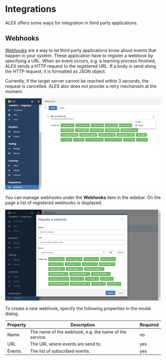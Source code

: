 # Integrations

ALEX offers some ways for integration in third party applications.

## Webhooks

[Webhooks][webhooks] are a way to let third party applications know about events that happen in your system.
These application have to register a webhook by specifying a URL.
When an event occurs, e.g. a learning process finished, ALEX sends a HTTP request to the registered URL.
If a body is send along the HTTP request, it is formatted as JSON object.

<div class="alert alert-info">
    Currently, if the target server cannot be reached within 3 seconds, the request is cancelled.
    ALES also does not provide a retry mechanism at the moment.
</div>

![Webhooks](./assets/webhooks-1.jpg)

You can manage webhooks under the **Webhooks** item in the sidebar.
On the page a list of registered webhooks is displayed.

![Webhooks](./assets/webhooks-2.jpg)

To create a new webhook, specify the following properties in the modal dialog.

| Property | Description                                            | Required |
|----------|--------------------------------------------------------|----------|
| Name     | The name of the webhook, e.g. the name of the service. | no       |
| URL      | The URL where events are send to.                      | yes      |
| Events   | The list of subscribed events.                         | yes      |


[webhooks]: https://en.wikipedia.org/wiki/Webhook

